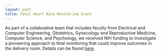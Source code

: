 ```yaml
---
layout: post
title: Fetal Heart Rate Monitoring Grant
---
```


As part of a collaboative team that includes faculty from Electrical and Computer Engineering, Obstetrics, Gynecology and Reproductive Medicine, Computer Science, and Psychology, we received NIH funding to investigate a pioneering approach to fetal monitoring that could improve outcomes in the delivery room. Details can be found [here](https://news.stonybrook.edu/homespotlight/scientists-awarded-3-2-million-to-improve-delivery-room-decisions).
